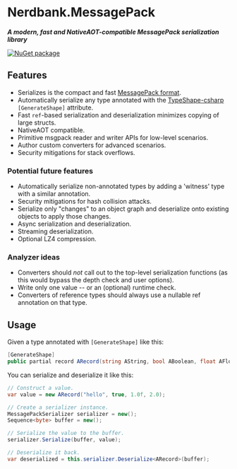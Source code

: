 # Nerdbank.MessagePack

***A modern, fast and NativeAOT-compatible MessagePack serialization library***

[![NuGet package](https://img.shields.io/nuget/v/Nerdbank.MessagePack.svg)](https://nuget.org/packages/Nerdbank.MessagePack)

## Features

* Serializes is the compact and fast [MessagePack format](https://msgpack.org/).
* Automatically serialize any type annotated with the [TypeShape-csharp](https://github.com/eiriktsarpalis/typeshape-csharp) `[GenerateShape]` attribute.
* Fast `ref`-based serialization and deserialization minimizes copying of large structs.
* NativeAOT compatible.
* Primitive msgpack reader and writer APIs for low-level scenarios.
* Author custom converters for advanced scenarios.
* Security mitigations for stack overflows.

### Potential future features

* Automatically serialize non-annotated types by adding a 'witness' type with a similar annotation.
* Security mitigations for hash collision attacks.
* Serialize only "changes" to an object graph and deserialize onto existing objects to apply those changes.
* Async serialization and deserialization.
* Streaming deserialization.
* Optional LZ4 compression.

### Analyzer ideas

* Converters should *not* call out to the top-level serialization functions (as this would bypass the depth check and user options).
* Write only one value -- or an (optional) runtime check.
* Converters of reference types should always use a nullable ref annotation on that type.

## Usage

Given a type annotated with `[GenerateShape]` like this:

```cs
[GenerateShape]
public partial record ARecord(string AString, bool ABoolean, float AFloat, double ADouble);
```

You can serialize and deserialize it like this:

```cs
// Construct a value.
var value = new ARecord("hello", true, 1.0f, 2.0);

// Create a serializer instance.
MessagePackSerializer serializer = new();
Sequence<byte> buffer = new();

// Serialize the value to the buffer.
serializer.Serialize(buffer, value);

// Deserialize it back.
var deserialized = this.serializer.Deserialize<ARecord>(buffer);
```
